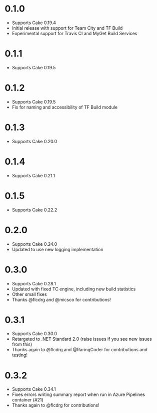 # 0.1.0

- Supports Cake 0.19.4
- Initial release with support for Team City and TF Build
- Experimental support for Travis CI and MyGet Build Services

# 0.1.1

- Supports Cake 0.19.5

# 0.1.2

- Supports Cake 0.19.5
- Fix for naming and accessibility of TF Build module

# 0.1.3

- Supports Cake 0.20.0

# 0.1.4

- Supports Cake 0.21.1

# 0.1.5

- Supports Cake 0.22.2

# 0.2.0

- Supports Cake 0.24.0
- Updated to use new logging implementation

# 0.3.0

- Supports Cake 0.28.1
- Updated with fixed TC engine, including new build statistics
- Other small fixes
- Thanks @flcdrg and @micsco for contributions!

# 0.3.1

- Supports Cake 0.30.0
- Retargeted to .NET Standard 2.0 (raise issues if you see new issues from this)
- Thanks again to @flcdrg and @RaringCoder for contributions and testing!

# 0.3.2

- Supports Cake 0.34.1
- Fixes errors writing summary report when run in Azure Pipelines container (#21)
- Thanks again to @flcdrg for contributions!